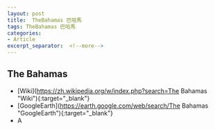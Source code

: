 ```yaml
---
layout: post
title:  TheBahamas 巴哈馬
tags: TheBahamas 巴哈馬 
categories:
- Article
excerpt_separator:  <!--more-->
---
```

## The Bahamas 
- [Wiki](https://zh.wikipedia.org/w/index.php?search=The Bahamas "Wiki"){:target="_blank"} 
- [GoogleEarth](https://earth.google.com/web/search/The Bahamas "GoogleEarth"){:target="_blank"} 
- A 

